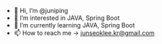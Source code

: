 - 👋 Hi, I’m @juniping
- 👀 I’m interested in JAVA, Spring Boot
- 🌱 I’m currently learning JAVA, Spring Boot
- 📫 How to reach me -> junseoklee.kr@gmail.com

<!---
juniping/juniping is a ✨ special ✨ repository because its `README.md` (this file) appears on your GitHub profile.
You can click the Preview link to take a look at your changes.
--->
